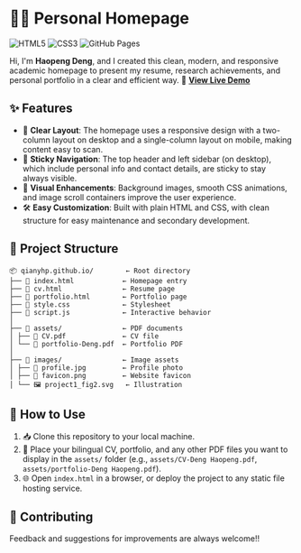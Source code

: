 # 🧑‍🎓 Personal Homepage

![HTML5](https://img.shields.io/badge/HTML5-%23E34F26.svg?style=flat&logo=html5&logoColor=white)
![CSS3](https://img.shields.io/badge/CSS3-%231572B6.svg?style=flat&logo=css3&logoColor=white)
![GitHub Pages](https://img.shields.io/badge/Deployed-GitHub%20Pages-blue?logo=github)

Hi, I'm **Haopeng Deng**, and I created this clean, modern, and responsive academic homepage to present my resume, research achievements, and personal portfolio in a clear and efficient way.
📎 **[View Live Demo](https://qianyhp.github.io/)**  

## ✨ Features

- 🧱 **Clear Layout**: The homepage uses a responsive design with a two-column layout on desktop and a single-column layout on mobile, making content easy to scan.  
- 📌 **Sticky Navigation**: The top header and left sidebar (on desktop), which include personal info and contact details, are sticky to stay always visible.  
- 🎨 **Visual Enhancements**: Background images, smooth CSS animations, and image scroll containers improve the user experience.  
- 🛠️ **Easy Customization**: Built with plain HTML and CSS, with clean structure for easy maintenance and secondary development.

## 📁 Project Structure

```
📦 qianyhp.github.io/        ← Root directory
├── 📄 index.html            ← Homepage entry
├── 📄 cv.html               ← Resume page
├── 📄 portfolio.html        ← Portfolio page
├── 🎨 style.css             ← Stylesheet
├── 📜 script.js             ← Interactive behavior
│
├── 📁 assets/               ← PDF documents
│ ├── 📄 CV.pdf              ← CV file
│ └── 📄 portfolio-Deng.pdf  ← Portfolio PDF
│
├── 📁 images/               ← Image assets
│ ├── 👤 profile.jpg         ← Profile photo
│ ├── 🌟 favicon.png         ← Website favicon
│ └── 🖼️ project1_fig2.svg   ← Illustration
```

## 🚀 How to Use

1. 📥 Clone this repository to your local machine.  
2. 📄 Place your bilingual CV, portfolio, and any other PDF files you want to display in the `assets/` folder (e.g., `assets/CV-Deng Haopeng.pdf`, `assets/portfolio-Deng Haopeng.pdf`).  
3. 🌐 Open `index.html` in a browser, or deploy the project to any static file hosting service.

## 🤝 Contributing

Feedback and suggestions for improvements are always welcome!!

